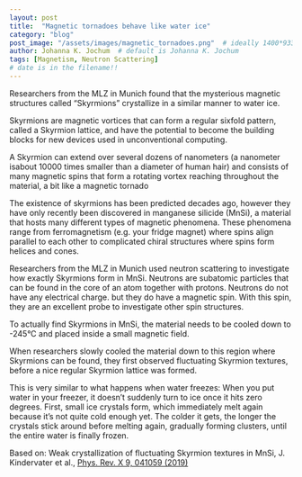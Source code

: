 ```yaml
---
layout: post
title:  "Magnetic tornadoes behave like water ice"
category: "blog"
post_image: "/assets/images/magnetic_tornadoes.png"  # ideally 1400*933 or 900*600 ar another 3:2 ratio
author: Johanna K. Jochum  # default is Johanna K. Jochum
tags: [Magnetism, Neutron Scattering]  
# date is in the filename!!
---
```

Researchers from the MLZ in Munich found that the mysterious magnetic structures called “Skyrmions” crystallize in a similar manner to water ice.

Skyrmions are magnetic vortices that can form a regular sixfold pattern, called a Skyrmion lattice, and have the potential to become the building blocks for new devices used in unconventional computing. 

A Skyrmion can extend over several dozens of nanometers (a nanometer isabout 10000 times smaller than a diameter of human hair) and consists of many magnetic spins that form a rotating vortex reaching throughout the material, a bit like a magnetic tornado

The existence of skyrmions has been predicted decades ago, however they have only recently been discovered in manganese silicide (MnSi), a material that hosts many different types of magnetic phenomena. These phenomena range from ferromagnetism (e.g. your fridge magnet) where spins align parallel to each other to complicated chiral structures where spins form helices and cones. 

Researchers from the MLZ in Munich used neutron scattering to investigate how exactly Skyrmions form in MnSi. 
Neutrons are subatomic particles that can be found in the core of an atom together with protons. Neutrons do not have any electrical charge. but they do have a magnetic spin. With this spin, they are an excellent probe to investigate other spin structures. 

To actually find Skyrmions in MnSi, the material needs to be cooled down to -245°C and placed inside a small magnetic field. 

When researchers slowly cooled the material down to this region where Skyrmions can be found, they first observed fluctuating Skyrmion textures, before a nice regular Skyrmion lattice was formed. 

This is very similar to what happens when water freezes:
When you put water in your freezer, it doesn’t suddenly turn to ice once it hits zero degrees. First, small ice crystals form, which immediately melt again because it’s not quite cold enough yet. The colder it gets, the longer the crystals stick around before melting again, gradually forming clusters, until the entire water is finally frozen.



Based on: Weak crystallization of fluctuating Skyrmion textures in MnSi, J. Kindervater et al., [Phys. Rev. X 9, 041059 (2019)](https://journals.aps.org/prx/pdf/10.1103/PhysRevX.9.041059)


